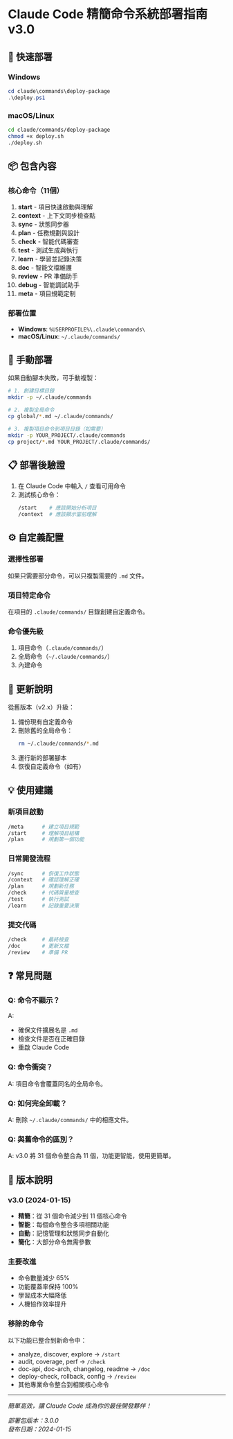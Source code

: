 # Claude Code 精簡命令系統部署指南 v3.0

## 🚀 快速部署

### Windows
```powershell
cd claude\commands\deploy-package
.\deploy.ps1
```

### macOS/Linux
```bash
cd claude/commands/deploy-package
chmod +x deploy.sh
./deploy.sh
```

## 📦 包含內容

### 核心命令（11個）
1. **start** - 項目快速啟動與理解
2. **context** - 上下文同步檢查點
3. **sync** - 狀態同步器
4. **plan** - 任務規劃與設計
5. **check** - 智能代碼審查
6. **test** - 測試生成與執行
7. **learn** - 學習並記錄決策
8. **doc** - 智能文檔維護
9. **review** - PR 準備助手
10. **debug** - 智能調試助手
11. **meta** - 項目規範定制

### 部署位置
- **Windows**: `%USERPROFILE%\.claude\commands\`
- **macOS/Linux**: `~/.claude/commands/`

## 🔧 手動部署

如果自動腳本失敗，可手動複製：

```bash
# 1. 創建目標目錄
mkdir -p ~/.claude/commands

# 2. 複製全局命令
cp global/*.md ~/.claude/commands/

# 3. 複製項目命令到項目目錄（如需要）
mkdir -p YOUR_PROJECT/.claude/commands
cp project/*.md YOUR_PROJECT/.claude/commands/
```

## 📋 部署後驗證

1. 在 Claude Code 中輸入 `/` 查看可用命令
2. 測試核心命令：
   ```bash
   /start    # 應該開始分析項目
   /context  # 應該顯示當前理解
   ```

## ⚙️ 自定義配置

### 選擇性部署
如果只需要部分命令，可以只複製需要的 `.md` 文件。

### 項目特定命令
在項目的 `.claude/commands/` 目錄創建自定義命令。

### 命令優先級
1. 項目命令（`.claude/commands/`）
2. 全局命令（`~/.claude/commands/`）
3. 內建命令

## 🔄 更新說明

從舊版本（v2.x）升級：
1. 備份現有自定義命令
2. 刪除舊的全局命令：
   ```bash
   rm ~/.claude/commands/*.md
   ```
3. 運行新的部署腳本
4. 恢復自定義命令（如有）

## 💡 使用建議

### 新項目啟動
```bash
/meta      # 建立項目規範
/start     # 理解項目結構
/plan      # 規劃第一個功能
```

### 日常開發流程
```bash
/sync      # 恢復工作狀態
/context   # 確認理解正確
/plan      # 規劃新任務
/check     # 代碼質量檢查
/test      # 執行測試
/learn     # 記錄重要決策
```

### 提交代碼
```bash
/check     # 最終檢查
/doc       # 更新文檔
/review    # 準備 PR
```

## ❓ 常見問題

### Q: 命令不顯示？
A: 
- 確保文件擴展名是 `.md`
- 檢查文件是否在正確目錄
- 重啟 Claude Code

### Q: 命令衝突？
A: 項目命令會覆蓋同名的全局命令。

### Q: 如何完全卸載？
A: 刪除 `~/.claude/commands/` 中的相應文件。

### Q: 與舊命令的區別？
A: v3.0 將 31 個命令整合為 11 個，功能更智能，使用更簡單。

## 📝 版本說明

### v3.0 (2024-01-15)
- **精簡**：從 31 個命令減少到 11 個核心命令
- **智能**：每個命令整合多項相關功能
- **自動**：記憶管理和狀態同步自動化
- **簡化**：大部分命令無需參數

### 主要改進
- 命令數量減少 65%
- 功能覆蓋率保持 100%
- 學習成本大幅降低
- 人機協作效率提升

### 移除的命令
以下功能已整合到新命令中：
- analyze, discover, explore → `/start`
- audit, coverage, perf → `/check`
- doc-api, doc-arch, changelog, readme → `/doc`
- deploy-check, rollback, config → `/review`
- 其他專業命令整合到相關核心命令

---

*簡單高效，讓 Claude Code 成為你的最佳開發夥伴！*

*部署包版本：3.0.0*  
*發布日期：2024-01-15*
